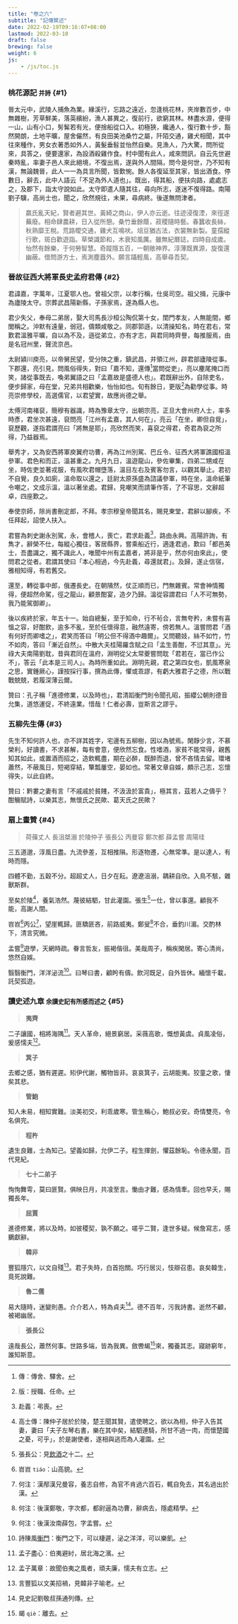 ```yaml
---
title: "卷之六"
subtitle: "記傳贊述"
date: 2022-02-19T09:16:07+08:00
lastmod: 2022-03-10
draft: false
brewing: false
weight: 6
js:
    - /js/toc.js
---
```



### 桃花源記 <small>并詩</small> {#1}

晉太元中，武陵人捕魚為業。緣溪行，忘路之遠近，忽逢桃花林，夾岸數百步，中無雜樹，芳草鮮美，落英繽紛，漁人甚異之，復前行，欲窮其林。林盡水源，便得一山，山有小口，髣髴若有光，便捨船從口入。初極狹，纔通人，復行數十步，豁然開朗，土地平曠，屋舍儼然，有良田美池桑竹之屬，阡陌交通，雞犬相聞，其中往來種作，男女衣著悉如外人，黃髮垂髫並怡然自樂。見漁人，乃大驚，問所從來，具答之，便要還家，為設酒殺雞作食。村中聞有此人，咸來問訊，自云先世避秦時亂，率妻子邑人來此絕境，不復出焉，遂與外人間隔，問今是何世，乃不知有漢，無論魏晉，此人一一為具言所聞，皆歎惋。餘人各復延至其家，皆出酒食。停數日，辭去，此中人語云「不足為外人道也」。既出，得其船，便扶向路，處處志之，及郡下，詣太守說如此。太守即遣人隨其往，尋向所志，遂迷不復得路。南陽劉子驥，高尚士也，聞之，欣然規往，未果，尋病終。後遂無問津者。

> 嬴氏亂天紀，賢者避其世。黃綺之商山，伊人亦云逝。往迹浸復湮，來徑遂蕪廢。相命肆農耕，日入從所憩。桑竹垂餘蔭，菽稷隨時藝。春蠶收長絲，秋熟靡王稅。荒路曖交通，雞犬互鳴吠。俎豆猶古法，衣裳無新製。童孺縱行歌，斑白歡遊詣。草榮識節和，木衰知風厲。雖無紀曆誌，四時自成歲。怡然有餘樂，于何勞智慧。奇蹤隱五百，一朝敞神界。淳薄既異源，旋復還幽蔽。借問游方士，焉測塵囂外。願言躡輕風，高舉尋吾契。


### 晉故征西大將軍長史孟府君傳 {#2}

君諱嘉，字萬年，江夏鄂人也。曾祖父宗，以孝行稱，仕吳司空。祖父揖，元康中為廬陵太守。宗葬武昌陽新縣，子孫家焉，遂為縣人也。

君少失父，奉母二弟居，娶大司馬長沙桓公陶侃第十女，閨門孝友，人無能間，鄉閭稱之。沖默有遠量，弱冠，儔類咸敬之。同郡郭遜，以清操知名，時在君右，常歎君溫雅平曠，自以為不及，遜從弟立，亦有才志，與君同時齊譽，每推服焉，由是名冠州里，聲流京邑。

太尉潁川庾亮，以帝舅民望，受分陜之重，鎮武昌，并領江州，辟君部廬陵從事。下郡還，亮引見，問風俗得失，對曰「嘉不知，還傳[^1]當問從吏」，亮以麈尾掩口而笑，諸從事既去，喚弟翼語之曰「孟嘉故是盛德人也」。君既辭出外，自除吏名，便步歸家，母在堂，兄弟共相歡樂，怡怡如也。旬有餘日，更版[^2]為勸學從事。時亮崇修學校，高選儒官，以君望實，故應尚德之舉。

太傅河南褚裒，簡穆有器識，時為豫章太守，出朝宗亮，正旦大會州府人士，率多時彥，君坐次甚遠，裒問亮「江州有孟嘉，其人何在」，亮云「在坐，卿但自覓」，裒歷觀，遂指君謂亮曰「將無是耶」，亮欣然而笑，喜裒之得君，奇君為裒之所得，乃益器焉。

舉秀才，又為安西將軍庾翼府功曹，再為江州別駕、巴丘令、征西大將軍譙國桓溫參軍。君色和而正，溫甚重之。九月九日，溫遊龍山，參佐畢集，四弟二甥咸在坐，時佐吏並著戎服，有風吹君帽墮落，溫目左右及賓客勿言，以觀其舉止。君初不自覺，良久如廁，溫命取以還之，廷尉太原孫盛為諮議參軍，時在坐，溫命紙筆令嘲之，文成示溫，溫以著坐處。君歸，見嘲笑而請筆作答，了不容思，文辭超卓，四座歎之。

奉使京師，除尚書刪定郎，不拜。孝宗穆皇帝聞其名，賜見東堂，君辭以腳疾，不任拜起，詔使人扶入。

君嘗為刺史謝永別駕，永，會稽人，喪亡，君求赴義[^3]，路由永興。高陽許詢，有雋才，辭榮不仕，每縱心獨往，客居縣界，嘗乘船近行，適逢君過，歎曰「都邑美士，吾盡識之，獨不識此人，唯聞中州有孟嘉者，將非是乎，然亦何由來此」，使問君之從者。君謂其使曰「本心相過，今先赴義，尋還就君」。及歸，遂止信宿，雅相知得，有若舊交。

還至，轉從事中郎，俄遷長史。在朝隤然，仗正順而已，門無雜賓。常會神情獨得，便超然命駕，徑之龍山，顧景酣宴，造夕乃歸。溫從容謂君曰「人不可無勢，我乃能駕御卿」。

後以疾終於家，年五十一。始自總髮，至于知命，行不茍合，言無夸矜，未嘗有喜慍之容，好酣飲，逾多不亂，至於任懷得意，融然遠寄，傍若無人。溫嘗問君「酒有何好而卿嗜之」，君笑而答曰「明公但不得酒中趣爾」。又問聽妓，絲不如竹，竹不如肉，答曰「漸近自然」。中散大夫桂陽羅含賦之曰「孟生善酣，不愆其意」。光祿大夫南陽劉耽，昔與君同在溫府，淵明從父太常夔嘗問耽「君若在，當已作公不」，答云「此本是三司人」。為時所重如此。淵明先親，君之第四女也，凱風寒泉之思，實鍾厥心，謹按採行事，撰為此傳，懼或乖謬，有虧大雅君子之德，所以戰戰兢兢，若履深薄云爾。

贊曰：孔子稱「進德修業，以及時也」，君清蹈衡門則令聞孔昭，振纓公朝則德音允集，道悠運促，不終遠業。惜哉！仁者必壽，豈斯言之謬乎。

[^1]: 傳：傳舍、驛舍。
[^2]: 版：授職、任命。
[^3]: 赴義：弔喪。


### 五柳先生傳 {#3}

先生不知何許人也，亦不詳其姓字，宅邊有五柳樹，因以為號焉。閑靜少言，不慕榮利，好讀書，不求甚解，每有會意，便欣然忘食。性嗜酒，家貧不能常得，親舊知其如此，或置酒而招之，造飲輒盡，期在必醉，既醉而退，曾不吝情去留。環堵蕭然，不蔽風日，短褐穿結，簞瓢屢空，晏如也。常著文章自娛，頗示己志，忘懷得失，以此自終。

贊曰：黔婁之妻有言「不戚戚於貧賤，不汲汲於富貴」，極其言，茲若人之儔乎？酣觴賦詩，以樂其志，無懷氏之民歟、葛天氏之民歟？


### 扇上畫贊 {#4}

> 荷蓧丈人 長沮桀溺 於陵仲子 張長公 丙曼容 鄭次都 薛孟嘗 周陽珪

三五道邈，淳風日盡。九流參差，互相推隕。形逐物遷，心無常準。是以達人，有時而隱。

四體不勤，五穀不分。超超丈人，日夕在耘。遼遼沮溺，耦耕自欣。入鳥不駭，雜獸斯群。

至矣於陵[^4]，養氣浩然。蔑彼結駟，甘此灌園。張生[^5]一仕，曾以事還。顧我不能，高謝人間。

岧岧[^6]丙公[^7]，望崖輒歸。匪驕匪吝，前路威夷。鄭叟[^8]不合，垂釣川湄。交酌林下，清言究微。

孟嘗[^9]遊學，天網時疏。眷言哲友，振褐偕徂。美哉周子，稱疾閑居。寄心清尚，悠然自娛。

翳翳衡門，洋洋泌流[^10]。曰琴曰書，顧盻有儔。飲河既足，自外皆休。緬懷千載，託契孤遊。

[^4]: 高士傳：陳仲子居於於陵，楚王聞其賢，遣使聘之，欲以為相，仲子入告其妻，妻曰「夫子左琴右書，樂在其中矣，結駟連騎，所甘不過一肉，而懷楚國之憂，可乎」，於是謝使者，遂相與逃而為人灌園。
[^5]: 張長公：見[飲酒](../3/#12)之十二。
[^6]: 岧岧 `tiáo`：山高貌。
[^7]: 何注：漢邴漢兄曼容，養志自修，為官不肯過六百石，輒自免去，其名過出於漢。
[^8]: 何注：後漢鄭敬，字次都，都尉逼為功曹，辭病去，隱處精學。
[^9]: 何注：後漢汝南薛包，字孟嘗。
[^10]: 詩陳風[衡門](../../shi/12/#3)：衡門之下，可以棲遲，泌之洋洋，可以樂飢。


### 讀史述九章 <small>余讀史記有所感而述之</small> {#5}

> **夷齊**

二子讓國，相將海隅[^11]。天人革命，絕景窮居。采薇高歌，慨想黃虞。貞風凌俗，爰感懦夫[^12]。

[^11]: 孟子盡心：伯夷避紂，居北海之濱。
[^12]: 孟子萬章：故聞伯夷之風者，頑夫廉，懦夫有立志。

> **箕子**

去鄉之感，猶有遲遲。矧伊代謝，觸物皆非。哀哀箕子，云胡能夷。狡童之歌，悽矣其悲。

> **管鮑**

知人未易，相知實難。淡美初交，利乖歲寒。管生稱心，鮑叔必安。奇情雙亮，令名俱完。

> **程杵**

遺生良難，士為知己。望義如歸，允伊二子。程生揮劍，懼茲餘恥。令德永聞，百代見紀。

> **七十二弟子**

恂恂舞雩，莫曰匪賢。俱映日月，共飡至言。慟由才難，感為情牽。回也早夭，賜獨長年。

> **屈賈**

進德修業，將以及時。如彼稷契，孰不願之。嗟乎二賢，逢世多疑。候詹寫志，感鵩獻辭。

> **韓非**

豐狐隱穴，以文自殘[^13]。君子失時，白首抱關。巧行居災，忮辯召患。哀矣韓生，竟死說難。

[^13]: 言豐狐以文美招禍，見韓非子喻老。

> **魯二儒**

易大隨時，迷變則愚。介介若人，特為貞夫[^14]。德不百年，污我詩書。逝然不顧，被褐幽居。

[^14]: 見史記劉敬叔孫通列傳。

> **張長公**

遠哉長公，蕭然何事。世路多端，皆為我異。斂轡朅[^15]來，獨養其志。寢跡窮年，誰知斯意。

[^15]: 朅 `qiè`：離去。